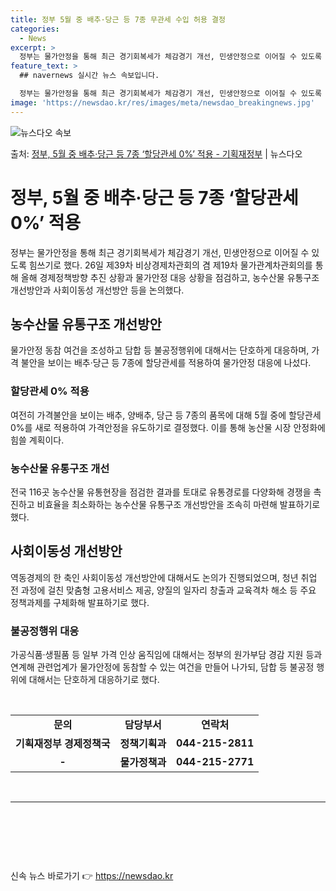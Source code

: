 ```yaml
---
title: 정부 5월 중 배추·당근 등 7종 무관세 수입 허용 결정
categories:
  - News
excerpt: >
  정부는 물가안정을 통해 최근 경기회복세가 체감경기 개선, 민생안정으로 이어질 수 있도록 힘쓰기로 했다. 이를…
feature_text: >
  ## navernews 실시간 뉴스 속보입니다.

  정부는 물가안정을 통해 최근 경기회복세가 체감경기 개선, 민생안정으로 이어질 수 있도록 힘쓰기로 했다. 이를…
image: 'https://newsdao.kr/res/images/meta/newsdao_breakingnews.jpg'
---
```


![뉴스다오 속보](https://newsdao.kr/res/images/meta/newsdao_breakingnews.jpg)

<p>출처: <a href="https://newsdao.kr/3673" rel="dofollow">정부, 5월 중 배추·당근 등 7종 ‘할당관세 0%’ 적용 - 기획재정부</a> | 뉴스다오</p>

<h1>정부, 5월 중 배추·당근 등 7종 ‘할당관세 0%’ 적용</h1>
<p data-ke-size="size16">정부는 물가안정을 통해 최근 경기회복세가 체감경기 개선, 민생안정으로 이어질 수 있도록 힘쓰기로 했다. 26일 제39차 비상경제차관회의 겸 제19차 물가관계차관회의를 통해 올해 경제정책방향 추진 상황과 물가안정 대응 상황을 점검하고, 농수산물 유통구조 개선방안과 사회이동성 개선방안 등을 논의했다.</p>

<h2 data-ke-size="size26">농수산물 유통구조 개선방안</h2>
<p data-ke-size="size16">물가안정 동참 여건을 조성하고 담합 등 불공정행위에 대해서는 단호하게 대응하며, 가격 불안을 보이는 배추·당근 등 7종에 할당관세를 적용하여 물가안정 대응에 나섰다.</p>

<h3><b>할당관세 0% 적용</b></h3>
<p data-ke-size="size16">여전히 가격불안을 보이는 배추, 양배추, 당근 등 7종의 품목에 대해 5월 중에 할당관세 0%를 새로 적용하여 가격안정을 유도하기로 결정했다. 이를 통해 농산물 시장 안정화에 힘쓸 계획이다.</p>

<h3><b>농수산물 유통구조 개선</b></h3>
<p data-ke-size="size16">전국 116곳 농수산물 유통현장을 점검한 결과를 토대로 유통경로를 다양화해 경쟁을 촉진하고 비효율을 최소화하는 농수산물 유통구조 개선방안을 조속히 마련해 발표하기로 했다.</p>

<h2 data-ke-size="size26">사회이동성 개선방안</h2>
<p data-ke-size="size16">역동경제의 한 축인 사회이동성 개선방안에 대해서도 논의가 진행되었으며, 청년 취업 전 과정에 걸친 맞춤형 고용서비스 제공, 양질의 일자리 창출과 교육격차 해소 등 주요 정책과제를 구체화해 발표하기로 했다.</p>

<h3><b>불공정행위 대응</b></h3>
<p data-ke-size="size16">가공식품·생필품 등 일부 가격 인상 움직임에 대해서는 정부의 원가부담 경감 지원 등과 연계해 관련업계가 물가안정에 동참할 수 있는 여건을 만들어 나가되, 담합 등 불공정 행위에 대해서는 단호하게 대응하기로 했다.</p>

<p data-ke-size="size16">&nbsp;</p>

<table>
	<tbody>
		<tr>
			<td style="text-align: center; height: 17px;"><b>문의</b></td>
			<td style="text-align: center; height: 17px;"><b>담당부서</b></td>
			<td style="text-align: center; height: 17px;"><b>연락처</b></td>
		</tr>
		<tr>
			<td style="text-align: center; height: 17px;"><b>기획재정부 경제정책국</b></td>
			<td style="text-align: center; height: 17px;"><b>정책기획과</b></td>
			<td style="text-align: center; height: 17px;"><b>044-215-2811</b></td>
		</tr>
		<tr>
			<td style="text-align: center; height: 17px;"><b>-</b></td>
			<td style="text-align: center; height: 17px;"><b>물가정책과</b></td>
			<td style="text-align: center; height: 17px;"><b>044-215-2771</b></td>
		</tr>
	</tbody>
</table>
<p data-ke-size="size16">&nbsp;</p>

<hr>

<p data-ke-size="size16">&nbsp;</p>

<p data-ke-size="size16">&nbsp;</p>

<p data-ke-size="size16">&nbsp;</p> 

신속 뉴스 바로가기 👉 <a href="https://newsdao.kr" rel="dofollow">https://newsdao.kr</a>


